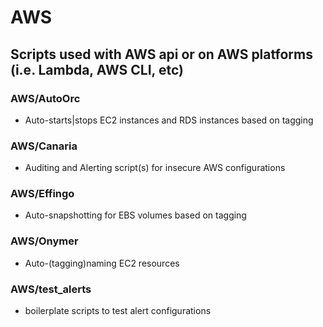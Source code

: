 # AWS
## Scripts used with AWS api or on AWS platforms (i.e. Lambda, AWS CLI, etc)


### AWS/AutoOrc 
 - Auto-starts|stops EC2 instances and RDS instances based on tagging
### AWS/Canaria 
 - Auditing and Alerting script(s) for insecure AWS configurations
### AWS/Effingo 
 - Auto-snapshotting for EBS volumes based on tagging 
### AWS/Onymer
 - Auto-(tagging)naming EC2 resources 
### AWS/test_alerts
 - boilerplate scripts to test alert configurations
